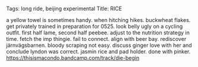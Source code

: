 Tags: long ride, beijing experimental
Title: RICE
  
a yellow towel is sometimes handy. when hitching hikes. buckwheat flakes. get privately trained in preparation for 0525. look belly ugly on a cycling outfit. first half lame, second half peebee. adjust to the nutrition strategy in time. fetch the imp thingie. fail to connect. align with beer bay. rediscover järnvägsbarnen. bloody scraping not easy. discuss ginger love with her and conclude lyndon was correct. jasmin rice and pad holder. done with pinker.
<https://thisismacondo.bandcamp.com/track/die-begin>